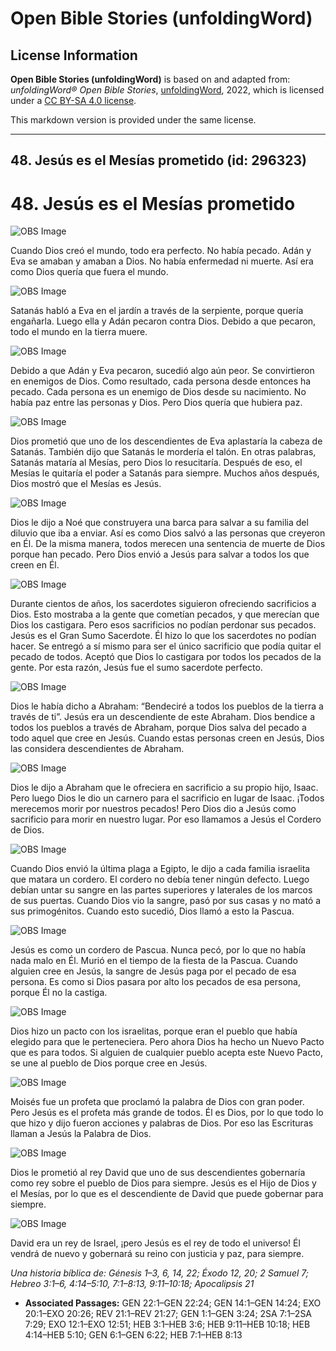 # Open Bible Stories (unfoldingWord)

## License Information

**Open Bible Stories (unfoldingWord)** is based on and adapted from: _unfoldingWord® Open Bible Stories_, [unfoldingWord](https://unfoldingword.org/utw), 2022, which is licensed under a [CC BY-SA 4.0 license](https://creativecommons.org/licenses/by-sa/4.0/legalcode.en).

This markdown version is provided under the same license.



--------------------------------

## 48. Jesús es el Mesías prometido (id: 296323)

48\. Jesús es el Mesías prometido
=================================

![OBS Image](https://cdn.door43.org/obs/jpg/360px/obs-en-48-01.jpg)

Cuando Dios creó el mundo, todo era perfecto. No había pecado. Adán y Eva se amaban y amaban a Dios. No había enfermedad ni muerte. Así era como Dios quería que fuera el mundo.

![OBS Image](https://cdn.door43.org/obs/jpg/360px/obs-en-48-02.jpg)

Satanás habló a Eva en el jardín a través de la serpiente, porque quería engañarla. Luego ella y Adán pecaron contra Dios. Debido a que pecaron, todo el mundo en la tierra muere.

![OBS Image](https://cdn.door43.org/obs/jpg/360px/obs-en-48-03.jpg)

Debido a que Adán y Eva pecaron, sucedió algo aún peor. Se convirtieron en enemigos de Dios. Como resultado, cada persona desde entonces ha pecado. Cada persona es un enemigo de Dios desde su nacimiento. No había paz entre las personas y Dios. Pero Dios quería que hubiera paz.

![OBS Image](https://cdn.door43.org/obs/jpg/360px/obs-en-48-04.jpg)

Dios prometió que uno de los descendientes de Eva aplastaría la cabeza de Satanás. También dijo que Satanás le mordería el talón. En otras palabras, Satanás mataría al Mesías, pero Dios lo resucitaría. Después de eso, el Mesías le quitaría el poder a Satanás para siempre. Muchos años después, Dios mostró que el Mesías es Jesús.

![OBS Image](https://cdn.door43.org/obs/jpg/360px/obs-en-48-05.jpg)

Dios le dijo a Noé que construyera una barca para salvar a su familia del diluvio que iba a enviar. Así es como Dios salvó a las personas que creyeron en Él. De la misma manera, todos merecen una sentencia de muerte de Dios porque han pecado. Pero Dios envió a Jesús para salvar a todos los que creen en Él.

![OBS Image](https://cdn.door43.org/obs/jpg/360px/obs-en-48-06.jpg)

Durante cientos de años, los sacerdotes siguieron ofreciendo sacrificios a Dios. Esto mostraba a la gente que cometían pecados, y que merecían que Dios los castigara. Pero esos sacrificios no podían perdonar sus pecados. Jesús es el Gran Sumo Sacerdote. Él hizo lo que los sacerdotes no podían hacer. Se entregó a sí mismo para ser el único sacrificio que podía quitar el pecado de todos. Aceptó que Dios lo castigara por todos los pecados de la gente. Por esta razón, Jesús fue el sumo sacerdote perfecto.

![OBS Image](https://cdn.door43.org/obs/jpg/360px/obs-en-48-07.jpg)

Dios le había dicho a Abraham: “Bendeciré a todos los pueblos de la tierra a través de ti”. Jesús era un descendiente de este Abraham. Dios bendice a todos los pueblos a través de Abraham, porque Dios salva del pecado a todo aquel que cree en Jesús. Cuando estas personas creen en Jesús, Dios las considera descendientes de Abraham.

![OBS Image](https://cdn.door43.org/obs/jpg/360px/obs-en-48-08.jpg)

Dios le dijo a Abraham que le ofreciera en sacrificio a su propio hijo, Isaac. Pero luego Dios le dio un carnero para el sacrificio en lugar de Isaac. ¡Todos merecemos morir por nuestros pecados! Pero Dios dio a Jesús como sacrificio para morir en nuestro lugar. Por eso llamamos a Jesús el Cordero de Dios.

![OBS Image](https://cdn.door43.org/obs/jpg/360px/obs-en-48-09.jpg)

Cuando Dios envió la última plaga a Egipto, le dijo a cada familia israelita que matara un cordero. El cordero no debía tener ningún defecto. Luego debían untar su sangre en las partes superiores y laterales de los marcos de sus puertas. Cuando Dios vio la sangre, pasó por sus casas y no mató a sus primogénitos. Cuando esto sucedió, Dios llamó a esto la Pascua.

![OBS Image](https://cdn.door43.org/obs/jpg/360px/obs-en-48-10.jpg)

Jesús es como un cordero de Pascua. Nunca pecó, por lo que no había nada malo en Él. Murió en el tiempo de la fiesta de la Pascua. Cuando alguien cree en Jesús, la sangre de Jesús paga por el pecado de esa persona. Es como si Dios pasara por alto los pecados de esa persona, porque Él no la castiga.

![OBS Image](https://cdn.door43.org/obs/jpg/360px/obs-en-48-11.jpg)

Dios hizo un pacto con los israelitas, porque eran el pueblo que había elegido para que le perteneciera. Pero ahora Dios ha hecho un Nuevo Pacto que es para todos. Si alguien de cualquier pueblo acepta este Nuevo Pacto, se une al pueblo de Dios porque cree en Jesús.

![OBS Image](https://cdn.door43.org/obs/jpg/360px/obs-en-48-12.jpg)

Moisés fue un profeta que proclamó la palabra de Dios con gran poder. Pero Jesús es el profeta más grande de todos. Él es Dios, por lo que todo lo que hizo y dijo fueron acciones y palabras de Dios. Por eso las Escrituras llaman a Jesús la Palabra de Dios.

![OBS Image](https://cdn.door43.org/obs/jpg/360px/obs-en-48-13.jpg)

Dios le prometió al rey David que uno de sus descendientes gobernaría como rey sobre el pueblo de Dios para siempre. Jesús es el Hijo de Dios y el Mesías, por lo que es el descendiente de David que puede gobernar para siempre.

![OBS Image](https://cdn.door43.org/obs/jpg/360px/obs-en-48-14.jpg)

David era un rey de Israel, ¡pero Jesús es el rey de todo el universo! Él vendrá de nuevo y gobernará su reino con justicia y paz, para siempre.

*Una historia bíblica de: Génesis 1–3, 6, 14, 22; Éxodo 12, 20; 2 Samuel 7; Hebreo 3:1–6, 4:14–5:10, 7:1–8:13, 9:11–10:18; Apocalipsis 21*

* **Associated Passages:** GEN 22:1–GEN 22:24; GEN 14:1–GEN 14:24; EXO 20:1–EXO 20:26; REV 21:1–REV 21:27; GEN 1:1–GEN 3:24; 2SA 7:1–2SA 7:29; EXO 12:1–EXO 12:51; HEB 3:1–HEB 3:6; HEB 9:11–HEB 10:18; HEB 4:14–HEB 5:10; GEN 6:1–GEN 6:22; HEB 7:1–HEB 8:13

